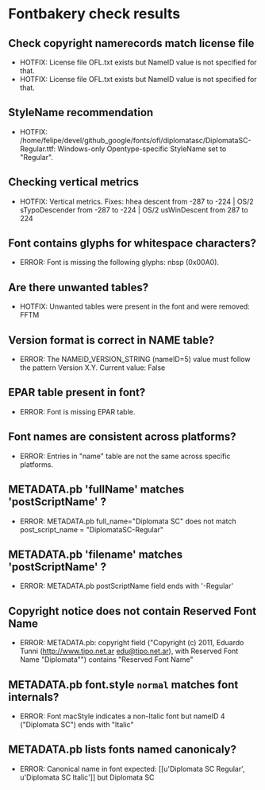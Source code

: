 # Fontbakery check results
## Check copyright namerecords match license file
* HOTFIX: License file OFL.txt exists but NameID value is not specified for that.
* HOTFIX: License file OFL.txt exists but NameID value is not specified for that.

## StyleName recommendation
* HOTFIX: /home/felipe/devel/github_google/fonts/ofl/diplomatasc/DiplomataSC-Regular.ttf: Windows-only Opentype-specific StyleName set to "Regular".

## Checking vertical metrics
* HOTFIX: Vertical metrics. Fixes: hhea descent from -287 to -224 | OS/2 sTypoDescender from -287 to -224 | OS/2 usWinDescent from 287 to 224

## Font contains glyphs for whitespace characters?
* ERROR: Font is missing the following glyphs: nbsp (0x00A0).

## Are there unwanted tables?
* HOTFIX: Unwanted tables were present in the font and were removed: FFTM

## Version format is correct in NAME table?
* ERROR: The NAMEID_VERSION_STRING (nameID=5) value must follow the pattern Version X.Y. Current value: False

## EPAR table present in font?
* ERROR: Font is missing EPAR table.

## Font names are consistent across platforms?
* ERROR: Entries in "name" table are not the same across specific platforms.

## METADATA.pb 'fullName' matches 'postScriptName' ?
* ERROR: METADATA.pb full_name="Diplomata SC" does not match post_script_name = "DiplomataSC-Regular"

## METADATA.pb 'filename' matches 'postScriptName' ?
* ERROR: METADATA.pb postScriptName field ends with '-Regular'

## Copyright notice does not contain Reserved Font Name
* ERROR: METADATA.pb: copyright field ("Copyright (c) 2011, Eduardo Tunni (http://www.tipo.net.ar edu@tipo.net.ar), with Reserved Font Name "Diplomata"") contains "Reserved Font Name"

## METADATA.pb font.style `normal` matches font internals?
* ERROR: Font macStyle indicates a non-Italic font but nameID 4 ("Diplomata SC") ends with "Italic"

## METADATA.pb lists fonts named canonicaly?
* ERROR: Canonical name in font expected: [[u'Diplomata SC Regular', u'Diplomata SC Italic']] but Diplomata SC

